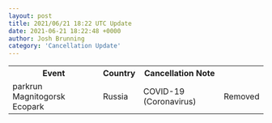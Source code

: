 ```yaml
---
layout: post
title: 2021/06/21 18:22 UTC Update
date: 2021-06-21 18:22:48 +0000
author: Josh Brunning
category: 'Cancellation Update'
---
```


<table style='width: 100%'>
    <tr>
        <th>Event</th>
        <th>Country</th>
        <th>Cancellation Note</th>
        <th></th>
    </tr>
    <tr>
        <td>parkrun Magnitogorsk Ecopark</td>
        <td>Russia</td>
        <td>COVID-19 (Coronavirus)</td>
        <td>Removed</td>
    </tr>

